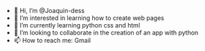 - 👋 Hi, I’m @Joaquin-dess
- 👀 I’m interested in learning how to create web pages 
- 🌱 I’m currently learning python css and html
- 💞️ I’m looking to collaborate in the creation of an app with python
- 📫 How to reach me: Gmail

<!---
Joaquin-dess/Joaquin-dess is a ✨ special ✨ repository because its `README.md` (this file) appears on your GitHub profile.
You can click the Preview link to take a look at your changes.
--->
